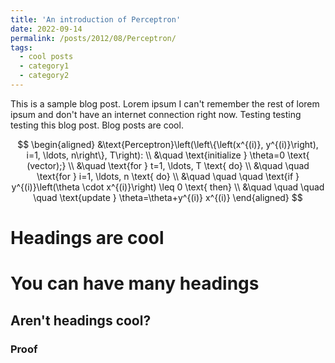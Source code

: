 ```yaml
---
title: 'An introduction of Perceptron'
date: 2022-09-14
permalink: /posts/2012/08/Perceptron/
tags:
  - cool posts
  - category1
  - category2
---
```


This is a sample blog post. Lorem ipsum I can't remember the rest of lorem ipsum and don't have an internet connection right now. Testing testing testing this blog post. Blog posts are cool.

$$
\begin{aligned}
&\text{Perceptron}\left(\left\{\left(x^{(i)}, y^{(i)}\right), i=1, \ldots, n\right\}, T\right): \\
&\quad \text{initialize } \theta=0 \text{ (vector);} \\
&\quad \text{for } t=1, \ldots, T \text{ do} \\
&\quad \quad \text{for } i=1, \ldots, n \text{ do} \\
&\quad \quad \quad \text{if } y^{(i)}\left(\theta \cdot x^{(i)}\right) \leq 0 \text{ then} \\
&\quad \quad \quad \quad \text{update } \theta=\theta+y^{(i)} x^{(i)}
\end{aligned}
$$


Headings are cool
======

You can have many headings
======

Aren't headings cool?
------


### Proof
